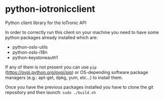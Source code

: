 # python-iotronicclient
Python client library for the IoTronic API

In order to correctly run this client on your machine you need to have some python packages already installed which are:
* python-oslo-utils
* python-oslo-i18n
* python-keystoneauth1

If any of them is not present you can use ```pip``` (https://pypi.python.org/pypi/pip) or OS-depending software package managers (e.g.: apt-get, dpkg, yum, etc...) to install them.

Once you have the previous packages installed you have to clone the git repository and then launch: ```sudo ./build.sh```

